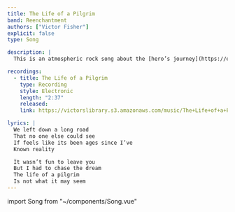 ```yaml
---
title: The Life of a Pilgrim
band: Reenchantment
authors: ["Victor Fisher"]
explicit: false
type: Song

description: |
  This is an atmospheric rock song about the [hero’s journey](https://en.wikipedia.org/wiki/Hero%27s_journey) and [The Way of a Pilgrim](https://en.wikipedia.org/wiki/The_Way_of_a_Pilgrim). Both sources contain fascinating perspectives on the nature of mystical practice.

recordings:
  - title: The Life of a Pilgrim
    type: Recording
    style: Electronic
    length: "2:37"
    released: 
    link: https://victorslibrary.s3.amazonaws.com/music/The+Life+of+a+Pilgrim/The+Life+of+a+Pilgrim.mp3

lyrics: |
  We left down a long road
  That no one else could see
  If feels like its been ages since I’ve
  Known reality

  It wasn’t fun to leave you
  But I had to chase the dream
  The life of a pilgrim
  Is not what it may seem
---
```


import Song from "~/components/Song.vue"

<Song :songData="$frontmatter" />
